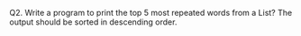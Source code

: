 Q2. Write a program to print the top 5 most repeated words from a List? The output should be sorted in descending order. 